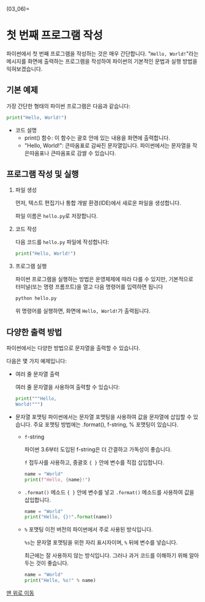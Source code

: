 (03_06)=
# 첫 번째 프로그램 작성

파이썬에서 첫 번째 프로그램을 작성하는 것은 매우 간단합니다. "`Hello, World!`"라는 메시지를 화면에 출력하는 프로그램을 작성하여 파이썬의 기본적인 문법과 실행 방법을 익혀보겠습니다.

## 기본 예제

가장 간단한 형태의 파이썬 프로그램은 다음과 같습니다:

```python
print("Hello, World!")
```

- 코드 설명
    - print() 함수: 이 함수는 괄호 안에 있는 내용을 화면에 출력합니다.
    - "Hello, World!": 큰따옴표로 감싸진 문자열입니다. 파이썬에서는 문자열을 작은따옴표나 큰따옴표로 감쌀 수 있습니다.


## 프로그램 작성 및 실행
1. 파일 생성

    먼저, 텍스트 편집기나 통합 개발 환경(IDE)에서 새로운 파일을 생성합니다.

    파일 이름은 `hello.py`로 저장합니다.

2. 코드 작성

    다음 코드를 `hello.py` 파일에 작성합니다:

    ```python
    print("Hello, World!")
    ```

3. 프로그램 실행

    파이썬 프로그램을 실행하는 방법은 운영체제에 따라 다를 수 있지만, 기본적으로 터미널(또는 명령 프롬프트)을 열고 다음 명령어를 입력하면 됩니다

    ```bash
    python hello.py
    ```

    위 명령어를 실행하면, 화면에 `Hello, World!`가 출력됩니다.

## 다양한 출력 방법

파이썬에서는 다양한 방법으로 문자열을 출력할 수 있습니다.

다음은 몇 가지 예제입니다:

- 여러 줄 문자열 출력

    여러 줄 문자열을 사용하여 출력할 수 있습니다:

    ```python
    print("""Hello,
    World!""")
    ```

- 문자열 포맷팅
    파이썬에서는 문자열 포맷팅을 사용하여 값을 문자열에 삽입할 수 있습니다.
    주요 포맷팅 방법에는 .format(), f-string, % 포맷팅이 있습니다.

    - `f`-string

        파이썬 3.6부터 도입된 f-string은 더 간결하고 가독성이 좋습니다.

        `f` 접두사를 사용하고, 중괄호 `{ }` 안에 변수를 직접 삽입합니다.

        ```python
        name = "World"
        print(f"Hello, {name}!")
        ```

    - `.format()` 메소드
        `{ }` 안에 변수를 넣고 `.format()` 메소드를 사용하여 값을 삽입합니다.
        ```python
        name = "World"
        print("Hello, {}!".format(name))
        ```

    - `%` 포맷팅
        이전 버전의 파이썬에서 주로 사용된 방식입니다.

        `%s`는 문자열 포맷팅을 위한 자리 표시자이며, `%` 뒤에 변수를 넣습니다.

        최근에는 잘 사용하지 않는 방식입니다. 그러나 과거 코드를 이해하기 위해 알아두는 것이 좋습니다.

        ```python
        name = "World"
        print("Hello, %s!" % name)
        ```

[맨 위로 이동](03_06)

